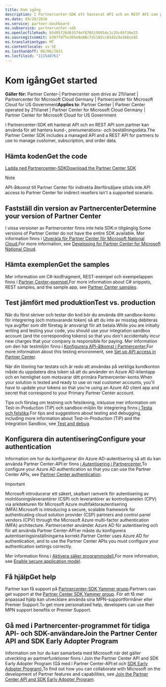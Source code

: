 ```yaml
---
title: Kom igång
description: I Partnercenter-SDK ett hanterat API och en REST API som partner kan använda för att hantera kund-, prenumerations- och beställningsdata.
ms.date: 09/29/2018
ms.service: partner-dashboard
ms.subservice: partnercenter-sdk
ms.openlocfilehash: b5d05f26d63574ef876519091dc1c33c05f36e25
ms.sourcegitcommit: b307fd75e305e0a88cfd1182cc01d2c9a108ce45
ms.translationtype: MT
ms.contentlocale: sv-SE
ms.lasthandoff: 06/06/2021
ms.locfileid: "111548761"
---
```

# <a name="get-started"></a><span data-ttu-id="1aa6d-103">Kom igång</span><span class="sxs-lookup"><span data-stu-id="1aa6d-103">Get started</span></span>

<span data-ttu-id="1aa6d-104">**Gäller för:** Partner Center-| Partnercenter som drivs av 21Vianet | Partnercenter för Microsoft Cloud Germany | Partnercenter för Microsoft Cloud for US Government</span><span class="sxs-lookup"><span data-stu-id="1aa6d-104">**Applies to**: Partner Center | Partner Center operated by 21Vianet | Partner Center for Microsoft Cloud Germany | Partner Center for Microsoft Cloud for US Government</span></span>

<span data-ttu-id="1aa6d-105">I Partnercenter-SDK ett hanterat API och en REST API som partner kan använda för att hantera kund-, prenumerations- och beställningsdata.</span><span class="sxs-lookup"><span data-stu-id="1aa6d-105">The Partner Center SDK includes a managed API and a REST API for partners to use to manage customer, subscription, and order data.</span></span>

## <a name="get-the-code"></a><span data-ttu-id="1aa6d-106">Hämta koden</span><span class="sxs-lookup"><span data-stu-id="1aa6d-106">Get the code</span></span>

[<span data-ttu-id="1aa6d-107">Ladda ned Partnercenter-SDK</span><span class="sxs-lookup"><span data-stu-id="1aa6d-107">Download the Partner Center SDK</span></span>](https://go.microsoft.com/fwlink/p/?LinkId=746681)

> [!NOTE]
> <span data-ttu-id="1aa6d-108">API-åtkomst till Partner Center för indirekta återförsäljare stöds inte.</span><span class="sxs-lookup"><span data-stu-id="1aa6d-108">API access to Partner Center for indirect resellers isn't a supported scenario.</span></span>

## <a name="determine-your-version-of-partner-center"></a><span data-ttu-id="1aa6d-109">Fastställ din version av Partnercenter</span><span class="sxs-lookup"><span data-stu-id="1aa6d-109">Determine your version of Partner Center</span></span>

<span data-ttu-id="1aa6d-110">I vissa versioner av Partnercenter finns inte hela SDK:n tillgänglig.</span><span class="sxs-lookup"><span data-stu-id="1aa6d-110">Some versions of Partner Center do not have the entire SDK available.</span></span> <span data-ttu-id="1aa6d-111">Mer information finns i [Utveckla för Partner Center för Microsoft National Cloud.](developing-for-partner-center-for-microsoft-national-cloud.md)</span><span class="sxs-lookup"><span data-stu-id="1aa6d-111">For more information, see [Developing for Partner Center for Microsoft National Cloud](developing-for-partner-center-for-microsoft-national-cloud.md).</span></span>

## <a name="get-the-samples"></a><span data-ttu-id="1aa6d-112">Hämta exemplen</span><span class="sxs-lookup"><span data-stu-id="1aa6d-112">Get the samples</span></span>

<span data-ttu-id="1aa6d-113">Mer information om C#-kodfragment, REST-exempel och exempelappen finns i [Partner Center-exempel.](partner-center-samples.md)</span><span class="sxs-lookup"><span data-stu-id="1aa6d-113">For more information about C# snippets, REST samples, and the sample app, see [Partner Center samples](partner-center-samples.md).</span></span>

## <a name="test-vs-production"></a><span data-ttu-id="1aa6d-114">Test jämfört med produktion</span><span class="sxs-lookup"><span data-stu-id="1aa6d-114">Test vs. production</span></span>

<span data-ttu-id="1aa6d-115">När du först skriver och testar din kod bör du använda ditt sandbox-konto för integrering (och motsvarande token) så att du inte av misstag debiteras nya avgifter som ditt företag är ansvarigt för att betala.</span><span class="sxs-lookup"><span data-stu-id="1aa6d-115">While you are initially writing and testing your code, you should use your integration sandbox account (and the corresponding tokens) so that you don't accidentally incur new charges that your company is responsible for paying.</span></span> <span data-ttu-id="1aa6d-116">Mer information om den här testmiljön finns i [Konfigurera API-åtkomst i Partnercenter.](set-up-api-access-in-partner-center.md)</span><span class="sxs-lookup"><span data-stu-id="1aa6d-116">For more information about this testing environment, see [Set up API access in Partner Center](set-up-api-access-in-partner-center.md).</span></span>

<span data-ttu-id="1aa6d-117">När din lösning har testats och är redo att användas på verkliga kundkonton måste du uppdatera dina token så att du använder en Azure AD-klientapp och en hemlighet som motsvarar ditt primära Partnercenter-konto.</span><span class="sxs-lookup"><span data-stu-id="1aa6d-117">When your solution is tested and ready to use on real customer accounts, you'll have to update your tokens so that you're using an Azure AD client app and secret that correspond to your Primary Partner Center account.</span></span>

<span data-ttu-id="1aa6d-118">Tips och förslag om testning och felsökning, inklusive mer information om Test-in-Production (TiP) och sandbox-miljön för integrering finns [i Testa och felsöka](test-and-debug.md).</span><span class="sxs-lookup"><span data-stu-id="1aa6d-118">For tips and suggestions about testing and debugging, including more information about Test-in-Production (TiP) and the Integration Sandbox, see [Test and debug](test-and-debug.md).</span></span>

## <a name="configure-your-authentication"></a><span data-ttu-id="1aa6d-119">Konfigurera din autentisering</span><span class="sxs-lookup"><span data-stu-id="1aa6d-119">Configure your authentication</span></span>

<span data-ttu-id="1aa6d-120">Information om hur du konfigurerar din Azure AD-autentisering så att du kan använda Partner Center-API:er finns [i Autentisering i Partnercenter.](partner-center-authentication.md)</span><span class="sxs-lookup"><span data-stu-id="1aa6d-120">To configure your Azure AD authentication so that you can use the Partner Center APIs, see [Partner Center authentication](partner-center-authentication.md).</span></span>

> [!IMPORTANT]
> <span data-ttu-id="1aa6d-121">Microsoft introducerar ett säkert, skalbart ramverk för autentisering av molnlösningsleverantörer (CSP) och leverantörer av kontrollpanelen (CPV) via arkitekturen för Microsoft Azure multifaktorautentisering (MFA).</span><span class="sxs-lookup"><span data-stu-id="1aa6d-121">Microsoft is introducing a secure, scalable framework for authenticating cloud solution provider (CSP) partners and control panel vendors (CPV) through the Microsoft Azure multi-factor authentication (MFA) architecture.</span></span>
<span data-ttu-id="1aa6d-122">Partnercenter använder Azure AD för autentisering och för att använda Partner Center-API:er måste du konfigurera autentiseringsinställningarna korrekt.</span><span class="sxs-lookup"><span data-stu-id="1aa6d-122">Partner Center uses Azure AD for authentication, and to use the Partner Center APIs you must configure your authentication settings correctly.</span></span>
>
> <span data-ttu-id="1aa6d-123">Mer information finns i [Aktivera säker programmodell.](enable-secure-app-model.md)</span><span class="sxs-lookup"><span data-stu-id="1aa6d-123">For more information, see [Enable secure application model](enable-secure-app-model.md).</span></span>

## <a name="get-help"></a><span data-ttu-id="1aa6d-124">Få hjälp</span><span class="sxs-lookup"><span data-stu-id="1aa6d-124">Get help</span></span>

<span data-ttu-id="1aa6d-125">Partner kan få support på [Partnercenter-SDK Yammer grupp](https://go.microsoft.com/fwlink/p/?LinkID=717360).</span><span class="sxs-lookup"><span data-stu-id="1aa6d-125">Partners can get support at the [Partner Center SDK Yammer group](https://go.microsoft.com/fwlink/p/?LinkID=717360).</span></span> <span data-ttu-id="1aa6d-126">För att få mer anpassad hjälp kan utvecklare använda sina MPN-supportförmåner eller Premier Support.</span><span class="sxs-lookup"><span data-stu-id="1aa6d-126">To get more personalized help, developers can use their MPN support benefits or Premier Support.</span></span>

## <a name="join-the-partner-center-api-and-sdk-early-adopter-program"></a><span data-ttu-id="1aa6d-127">Gå med i Partnercenter-programmet för tidiga API- och SDK-användare</span><span class="sxs-lookup"><span data-stu-id="1aa6d-127">Join the Partner Center API and SDK Early Adopter Program</span></span>

<span data-ttu-id="1aa6d-128">Information om hur du kan samarbeta med Microsoft när det gäller utveckling av partnerfunktioner finns i Join the Partner Center API and SDK Early Adopter Program (Gå med i Partner Center-API:et och [SDK Early Adopter Program).](early-adopter-program.md)</span><span class="sxs-lookup"><span data-stu-id="1aa6d-128">To find out how you can collaborate with Microsoft on the development of Partner features and capabilities, see [Join the Partner Center API and SDK Early Adopter Program](early-adopter-program.md).</span></span>
